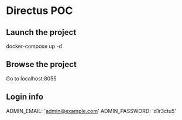 # Directus POC

## Launch the project
docker-compose up -d

## Browse the project
Go to localhost:8055

## Login info
ADMIN_EMAIL: 'admin@example.com'
ADMIN_PASSWORD: 'd1r3ctu5'
